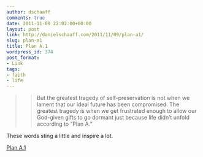 ```yaml
---
author: dschaaff
comments: true
date: 2011-11-09 22:02:00+00:00
layout: post
link: http://danielschaaff.com/2011/11/09/plan-a1/
slug: plan-a1
title: Plan A.1
wordpress_id: 374
post_format:
- Link
tags:
- faith
- life
---
```


<blockquote>

> 
> But the greatest tragedy of self-preservation is not when we lament that our ideal future has been compromised. The greatest tragedy is when we get frustrated enough to allow our God-given gifts to go dormant just because life didn’t unfold according to “Plan A.”   
> 
> 
</blockquote>




These words sting a little and inspire a lot.

  
[Plan A.1](http://www.greaterthanmag.com/features/item/plan-a1.html?category_id=221)

